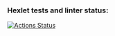### Hexlet tests and linter status:
[![Actions Status](https://github.com/proskdim/java-project-72/actions/workflows/hexlet-check.yml/badge.svg)](https://github.com/proskdim/java-project-72/actions)